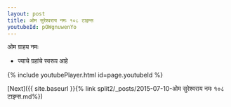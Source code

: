 ```yaml
---
layout: post
title: ओम सुरेश्वराय नमः १०८ टाइम्स
youtubeId: pOWgnuwenYo
---
```

 
 
 ओम ग्राहय नमः  
 
 -  ज्याचे ग्रहांचे स्वरूप आहे 
 
  
 
  
 
 
 
 
 
 


{% include youtubePlayer.html id=page.youtubeId %}
 
[Next]({{ site.baseurl }}{% link  split2/_posts/2015-07-10-ओम सुरेश्वराय नमः १०८ टाइम्स.md%})
 
